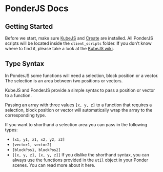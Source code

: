 # PonderJS Docs

## Getting Started

Before we start, make sure [KubeJS](https://www.curseforge.com/minecraft/mc-mods/kubejs) and [Create](https://www.curseforge.com/minecraft/mc-mods/create) are installed.
All PonderJS scripts will be located inside the `client_scripts` folder. If you don't know where to find it, please take a look at the [KubeJS wiki](https://kubejs.com/).

## Type Syntax

In PonderJS some functions will need a selection, block position or a vector. The selection is an area between two positions or vectors.

KubeJS and PonderJS provide a simple syntax to pass a position or vector to a function.

Passing an array with three values `[x, y, z]` to a function that requires a selection, block position or vector will automatically wrap the array to the corresponding type.

If you want to shorthand a selection area you can pass in the following types:

* `[x1, y1, z1, x2, y2, z2]`
* `[vector1, vector2]`
* `[blockPos1, blockPos2]`
* `[[x, y, z], [x, y, z]]`
If you dislike the shorthand syntax, you can always use the functions provided in the `util` object in your Ponder scenes. You can read more about it here.
